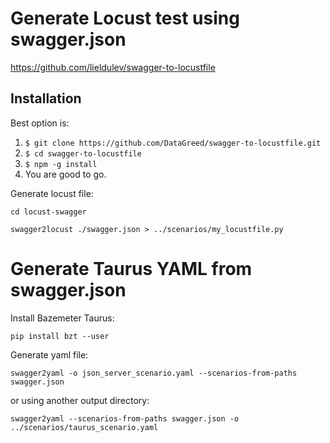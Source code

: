 
# Generate Locust test using swagger.json
https://github.com/lieldulev/swagger-to-locustfile

## Installation

Best option is:

  1. `$ git clone https://github.com/DataGreed/swagger-to-locustfile.git`
  2. `$ cd swagger-to-locustfile`
  3. `$ npm -g install`
  4. You are good to go.
  
  
Generate locust file:

``` 
cd locust-swagger

swagger2locust ./swagger.json > ../scenarios/my_locustfile.py

```



# Generate Taurus YAML from swagger.json

Install Bazemeter Taurus:
``` 
pip install bzt --user
```
Generate yaml file:
``` 
swagger2yaml -o json_server_scenario.yaml --scenarios-from-paths swagger.json

```
or using another output directory:
``` 
swagger2yaml --scenarios-from-paths swagger.json -o ../scenarios/taurus_scenario.yaml
```